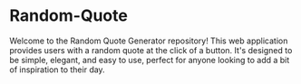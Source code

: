 # Random-Quote
Welcome to the Random Quote Generator repository! This web application provides users with a random quote at the click of a button. It's designed to be simple, elegant, and easy to use, perfect for anyone looking to add a bit of inspiration to their day.
